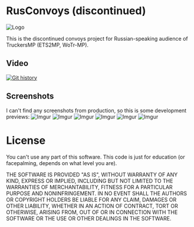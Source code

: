 # RusConvoys (discontinued)
![Logo](https://pp.userapi.com/c604822/v604822687/3fdf3/1fOApVbC2LM.jpg)

This is the discontinued convoys project for Russian-speaking audience of TruckersMP (ETS2MP, WoTr-MP).

## Video
[![Git history](https://i.ytimg.com/vi/r_CEpLaIICU/maxresdefault.jpg)](https://www.youtube.com/watch?v=r_CEpLaIICU)

## Screenshots
I can't find any screenshots from production, so this is some development previews:
![Imgur](https://pp.userapi.com/c837631/v837631687/26940/H06qhtf9Rp8.jpg)
![Imgur](https://i.imgur.com/UU0GHPO.png)
![Imgur](https://i.imgur.com/WTw9Chz.png)
![Imgur](https://pp.userapi.com/c639624/v639624687/3d7a/Yjcb54n-800.jpg)
![Imgur](https://i.imgur.com/XmDOI1F.png)
![Imgur](https://i.imgur.com/YFzzrZS.png)

# License
You can't use any part of this software. This code is just for education (or facepalming, depends on what level you are).

THE SOFTWARE IS PROVIDED "AS IS", WITHOUT WARRANTY OF ANY KIND, EXPRESS OR IMPLIED, INCLUDING BUT NOT LIMITED TO THE WARRANTIES OF MERCHANTABILITY, FITNESS FOR A PARTICULAR PURPOSE AND NONINFRINGEMENT. IN NO EVENT SHALL THE AUTHORS OR COPYRIGHT HOLDERS BE LIABLE FOR ANY CLAIM, DAMAGES OR OTHER LIABILITY, WHETHER IN AN ACTION OF CONTRACT, TORT OR OTHERWISE, ARISING FROM, OUT OF OR IN CONNECTION WITH THE SOFTWARE OR THE USE OR OTHER DEALINGS IN THE SOFTWARE.
